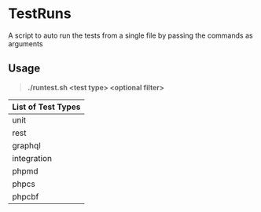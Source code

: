 # TestRuns
A script to auto run the tests from a single file by passing the commands as arguments

## Usage
> **./runtest.sh \<test type\> \<optional filter\>**

| List of Test Types |
| ----------- |
| unit |
| rest |
| graphql|
| integration |
| phpmd |
| phpcs |
| phpcbf |
